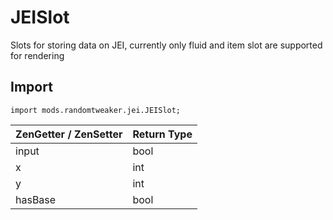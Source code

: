 # JEISlot

Slots for storing data on JEI, currently only fluid and item slot are supported for rendering

## Import

```zenscript
import mods.randomtweaker.jei.JEISlot;
```

| ZenGetter / ZenSetter | Return Type |
| :-------- | :------ |
| input     | bool    |
| x         | int     |
| y         | int     |
| hasBase   | bool    |
